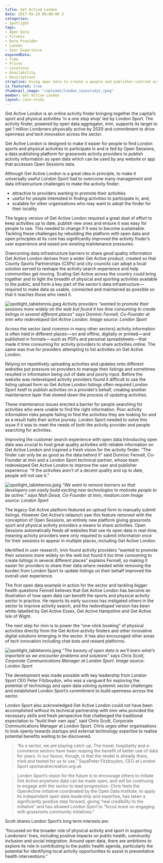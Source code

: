 ```yaml
---
title: Get Active London
date: 2017-05-26 00:00:00 Z
categories:
- Spotlight
tags:
- Open Data
- Fitness
- Data Provider
- London
- User Experience
exposedData:
- Time
- Prices
- Locations
- Availability
- Descriptions
strapline: Using open data to create a people and publisher-centred activity finder.
is_featured: true
thumbnail_image: "/uploads/london_casestudy1.jpeg"
member: Get Active London
layout: case-study
---
```


Get Active London is an online activity finder bringing together the capital’s sport and physical activities ‘in a one stop shop’ led by London Sport. The activity finder, powered by open data aggregator, imin, supports its target to get 1 million Londoners physically active by 2020 and commitment to drive openness and tech innovation across the sector.

Get Active London is designed to make it easier for people to find London sports and physical activities to participate in and is fed by Open Sessions, a data publishing platform for grassroots activity providers to publish activity information as open data which can be used by any website or app that accesses Open Sessions data.

Although Get Active London is a great idea in principle, to make it universally useful London Sport had to overcome many management and data infrastructure challenges to make the activity finder:

* attractive to providers wanting to promote their activities
* useful for people interested in finding activities to participate in, and;
* scalable for other organisations who may want to adopt the finder for their locality

The legacy version of Get Active London required a great deal of effort to keep activities up to date, publish new ones and ensure it was easy for people to use. This needed to change if it was to become sustainable. Tackling these challenges by rebuilding the platform with open data and open principles at its core has significantly improved the activity finder’s user experience and eased pre-existing maintenance pressures.

Overcoming data infrastructure barriers to share good quality information
Get Active London derives from a wider Get Active product, created so that County Sports Partnerships (CSPs) and city councils can adopt a local solution served to reshape the activity search experience and help communities get moving. Scaling Get Active across the country could bring together and to light the breadth of physical and sporting activities available to the public, and form a key part of the sector’s data infrastructure — required to make data as usable, connected and maintained as possible so that it reaches those who need it.

![spotlight_tabletennis.jpeg](/uploads/london_casestudy2.jpeg)
*Activity providers “wanted to promote their sessions more widely on the web but found it too time consuming to create listings in several different places” says Dominic Fennell, Co-Founder at imin who redeveloped Get Active London. Image source: London Sport*

Across the sector (and common in many other sectors) activity information is often held in different places — on and offline, digitally or printed — and published in formats — such as PDFs and personal spreadsheets — that made it time consuming for activity providers to share activities online. The same was true for providers attempting to list activities on Get Active London.

Relying on repetitively uploading activities and updates onto different websites put pressure on providers to manage their listings and sometimes resulted in information being out of date and poorly input. Before the website was redeveloped activity providers found it difficult to use the listing upload form so Get Active London listings often required London Sport itself to publish activities on a provider’s behalf, creating another maintenance layer that slowed down the process of updating activities.

These maintenance issues erected a barrier for people searching for activities who were unable to find the right information. Poor activity information risks people failing to find the activities they are looking for and as a result halts their active journey. London Sport needed to solve this issue if it was to meet the needs of both the activity provider and people searching for activities.

Improving the customer search experience with open data
Introducing open data was crucial to host great quality activities with reliable information on Get Active London and inspired a fresh vision for the activity finder. “The finder can only be as good as the data behind it” said Dominic Fennell, Co-Founder at imin and a London Sport technical partner, whose team redeveloped Get Active London to improve the user and publisher experience. “If the activities aren’t of a decent quality and up to date, people will not use it.”

![spotlight_tabletennis.jpeg](/uploads/london_casestudy3.jpeg)
*“We want to remove barriers so that developers can easily build exciting new technologies to motivate people to be active.” says Nish Desai, Co-Founder at imin, medium.com Image source: London Sport*


The legacy Get Active platform featured an upload form to manually submit listings. However Get Active’s relaunch saw this feature removed with the conception of Open Sessions, an entirely new platform giving grassroots sport and physical activity providers a means to share activities. Open Sessions automatically feeds all websites that use its open data in real-time, meaning activity providers were only required to submit information once for their sessions to appear in multiple places, including Get Active London.

Identified in user research, imin found activity providers “wanted to promote their sessions more widely on the web but found it too time consuming to create listings in several different places” explains Fennell, so making it easier for providers to share their data where needed while removing the burden from London Sport to update listings on their behalf improved the overall user experience.

The first open data example in action for the sector and tackling bigger health questions
Fennell believes that Get Active London has become an illustration of how open data can benefit the sports and physical activity sector in practice. He reports its early success has instigated others in the sector to improve activity search, and the redeveloped version has been white-labelled by Get Active Essex, Get Active Hampshire and Get Active Isle of Wight.

The next step for imin is to power the “one-click booking” of physical activities directly from the Get Active activity finders and other innovative digital solutions emerging in the sector. It has also encouraged other areas of tech innovation including chat bots and reward platforms.


![spotlight_tabletennis.jpeg](/uploads/london_casestudy4.jpeg)
*“The beauty of open data is we’ll learn what’s important as we encounter problems and solutions” says Chris Scott, Corporate Communications Manager at London Sport. Image source: London Sport*

The development was made possible with key leadership from London Sport CEO Peter Fitzboydon, who was a vanguard for exploring the potential of technology and open data solving systemic sector challenges and established London Sport’s commitment to build openness across the sector.

London Sport also acknowledged Get Active London could not have been accomplished without its technical partnership with imin who provided the necessary skills and fresh perspective that challenged the traditional expectation to “build their own app”, said Chris Scott, Corporate Communications Manager at London Sport. Chris urges other organisations to look openly towards startups and external technology expertise to realise potential benefits waiting to be discovered.


> “As a sector, we are playing catch up. The travel, hospitality and e-commerce sectors have been reaping the benefit of better use of data for years. In our favour, though, is that the model is already there, tried and tested for us to use.” SayaPeter Fitzboydon, CEO at London Sport sportandrecreation.org.uk

> London Sport’s vision for the future is to encourage others to initiate Get Active anywhere data can be made open, and will be continuing to engage with the sector to lead progression. Chris feels the OpenActive initiative coordinated by the Open Data Institute, to apply its independent open data leadership and expertise, has taken a significantly positive step forward, giving “real credibility to the initiative” and has allowed London Sport to “focus more on engaging with grassroots community initiatives.”

Scott shares London Sport’s long term interests are:

“focussed on the broader role of physical activity and sport in supporting Londoners’ lives, including positive impacts on public health, community inclusion and social integration. Around open data, there are ambitions to explore its role in contributing to the public health agenda, particularly the potential for identifying local activity opportunities to assist in preventative health interventions.”
